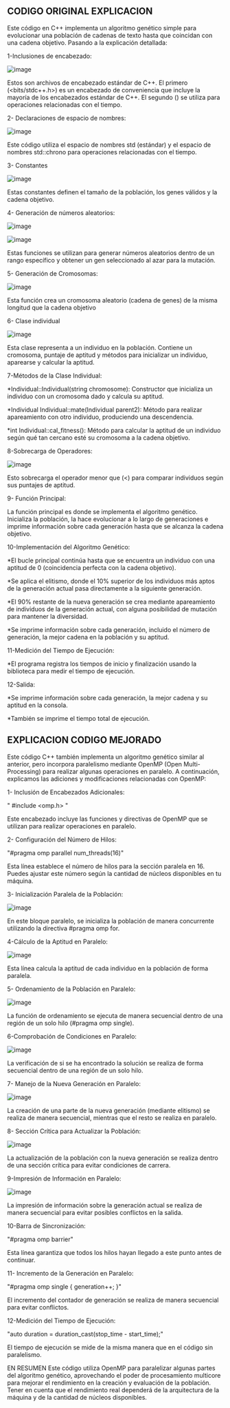## CODIGO ORIGINAL EXPLICACION


Este código en C++ implementa un algoritmo genético simple para evolucionar una población de cadenas de texto hasta que coincidan con una cadena objetivo. Pasando a la explicación detallada:

1-Inclusiones de encabezado:

![image](https://github.com/alfredonomiun/IntroPP2200137/assets/94908591/1db02154-82fd-4985-bd68-0bdb3c677cf0)

Estos son archivos de encabezado estándar de C++. El primero (<bits/stdc++.h>) es un encabezado de conveniencia que incluye la mayoría de los encabezados estándar de C++. El segundo (<chrono>) se utiliza para operaciones relacionadas con el tiempo.

2- Declaraciones de espacio de nombres:

![image](https://github.com/alfredonomiun/IntroPP2200137/assets/94908591/7814a8ae-a18b-4921-8c65-6e3cc4ccfcbe)

Este código utiliza el espacio de nombres std (estándar) y el espacio de nombres std::chrono para operaciones relacionadas con el tiempo.

3- Constantes

![image](https://github.com/alfredonomiun/IntroPP2200137/assets/94908591/4df2b7f5-60a3-4d8e-a30a-693cf01815f2)

Estas constantes definen el tamaño de la población, los genes válidos y la cadena objetivo.

4- Generación de números aleatorios:

![image](https://github.com/alfredonomiun/IntroPP2200137/assets/94908591/b6861e76-0bbb-40fa-b4a7-70e856c28f16)

![image](https://github.com/alfredonomiun/IntroPP2200137/assets/94908591/11ab034c-072b-4f16-9a2e-4b98e440af51)

Estas funciones se utilizan para generar números aleatorios dentro de un rango específico y obtener un gen seleccionado al azar para la mutación.

5- Generación de Cromosomas:

![image](https://github.com/alfredonomiun/IntroPP2200137/assets/94908591/80ce0c64-89b5-465c-bc8e-23abace42fdf)

Esta función crea un cromosoma aleatorio (cadena de genes) de la misma longitud que la cadena objetivo

6- Clase individual

![image](https://github.com/alfredonomiun/IntroPP2200137/assets/94908591/8a5294c8-1bf4-4273-8cba-02dea79b150a)

Esta clase representa a un individuo en la población. Contiene un cromosoma, puntaje de aptitud y métodos para inicializar un individuo, aparearse y calcular la aptitud.

7-Métodos de la Clase Individual:

*Individual::Individual(string chromosome): Constructor que inicializa un individuo con un cromosoma dado y calcula su aptitud.

*Individual Individual::mate(Individual parent2): Método para realizar apareamiento con otro individuo, produciendo una descendencia.

*int Individual::cal_fitness(): Método para calcular la aptitud de un individuo según qué tan cercano esté su cromosoma a la cadena objetivo.

8-Sobrecarga de Operadores:

![image](https://github.com/alfredonomiun/IntroPP2200137/assets/94908591/3643af9d-b38c-49fa-bc39-0245e3e60c26)

Esto sobrecarga el operador menor que (<) para comparar individuos según sus puntajes de aptitud.

9- Función Principal:

La función principal es donde se implementa el algoritmo genético. Inicializa la población, la hace evolucionar a lo largo de generaciones e imprime información sobre cada generación hasta que se alcanza la cadena objetivo.

10-Implementación del Algoritmo Genético:

*El bucle principal continúa hasta que se encuentra un individuo con una aptitud de 0 (coincidencia perfecta con la cadena objetivo).

*Se aplica el elitismo, donde el 10% superior de los individuos más aptos de la generación actual pasa directamente a la siguiente generación.

*El 90% restante de la nueva generación se crea mediante apareamiento de individuos de la generación actual, con alguna posibilidad de mutación para mantener la diversidad.

*Se imprime información sobre cada generación, incluido el número de generación, la mejor cadena en la población y su aptitud.

11-Medición del Tiempo de Ejecución:

*El programa registra los tiempos de inicio y finalización usando la biblioteca <chrono> para medir el tiempo de ejecución.

12-Salida:

*Se imprime información sobre cada generación, la mejor cadena y su aptitud en la consola.

*También se imprime el tiempo total de ejecución.

## EXPLICACION CODIGO MEJORADO

Este código C++ también implementa un algoritmo genético similar al anterior, pero incorpora paralelismo mediante OpenMP (Open Multi-Processing) para realizar algunas operaciones en paralelo. A continuación, explicamos las adiciones y modificaciones relacionadas con OpenMP:

1- Inclusión de Encabezados Adicionales:

" #include <omp.h> "

Este encabezado incluye las funciones y directivas de OpenMP que se utilizan para realizar operaciones en paralelo.

2- Configuración del Número de Hilos:

"#pragma omp parallel num_threads(16)"

Esta línea establece el número de hilos para la sección paralela en 16. Puedes ajustar este número según la cantidad de núcleos disponibles en tu máquina.

3- Inicialización Paralela de la Población:

![image](https://github.com/alfredonomiun/IntroPP2200137/assets/94908591/327d3a44-220b-494c-bba8-41d94802d363)

En este bloque paralelo, se inicializa la población de manera concurrente utilizando la directiva #pragma omp for.

4-Cálculo de la Aptitud en Paralelo:

![image](https://github.com/alfredonomiun/IntroPP2200137/assets/94908591/dc9d4cfe-717d-4b2f-956a-42c5c3ac163a)

Esta línea calcula la aptitud de cada individuo en la población de forma paralela.

5- Ordenamiento de la Población en Paralelo:

![image](https://github.com/alfredonomiun/IntroPP2200137/assets/94908591/32f96640-6d44-47fe-a3b7-95e0cb21eba2)

La función de ordenamiento se ejecuta de manera secuencial dentro de una región de un solo hilo (#pragma omp single).

6-Comprobación de Condiciones en Paralelo:

![image](https://github.com/alfredonomiun/IntroPP2200137/assets/94908591/ebe544d0-864f-44ba-9c15-b3242b57e0b9)

La verificación de si se ha encontrado la solución se realiza de forma secuencial dentro de una región de un solo hilo.

7- Manejo de la Nueva Generación en Paralelo:

![image](https://github.com/alfredonomiun/IntroPP2200137/assets/94908591/64d90a71-2a58-403b-85b7-010922677003)

La creación de una parte de la nueva generación (mediante elitismo) se realiza de manera secuencial, mientras que el resto se realiza en paralelo.

8- Sección Crítica para Actualizar la Población:

![image](https://github.com/alfredonomiun/IntroPP2200137/assets/94908591/c422b9bd-a597-4278-82d1-ff347d562e29)

La actualización de la población con la nueva generación se realiza dentro de una sección crítica para evitar condiciones de carrera.

9-Impresión de Información en Paralelo:

![image](https://github.com/alfredonomiun/IntroPP2200137/assets/94908591/0c7ef61f-61e7-45dd-a3ae-b37664776f06)

La impresión de información sobre la generación actual se realiza de manera secuencial para evitar posibles conflictos en la salida.

10-Barra de Sincronización:

"#pragma omp barrier"

Esta línea garantiza que todos los hilos hayan llegado a este punto antes de continuar.


11- Incremento de la Generación en Paralelo:

"#pragma omp single
{
    generation++;
}"

El incremento del contador de generación se realiza de manera secuencial para evitar conflictos.


12-Medición del Tiempo de Ejecución:

"auto duration = duration_cast<milliseconds>(stop_time - start_time);"

El tiempo de ejecución se mide de la misma manera que en el código sin paralelismo.



EN RESUMEN 
Este código utiliza OpenMP para paralelizar algunas partes del algoritmo genético, aprovechando el poder de procesamiento multicore para mejorar el rendimiento en la creación y evaluación de la población. Tener en cuenta que el rendimiento real dependerá de la arquitectura de la máquina y de la cantidad de núcleos disponibles.






